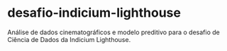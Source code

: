 # desafio-indicium-lighthouse
Análise de dados cinematográficos e modelo preditivo para o desafio de Ciência de Dados da Indicium Lighthouse.
